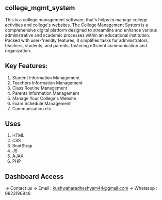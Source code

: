 ## college_mgmt_system
This is a college management software, that's helps to manage college activities and college's websites.
The College Management System is a comprehensive digital platform designed to streamline and enhance various administrative and academic processes within an educational institution. Packed with user-friendly features, it simplifies tasks for administrators, teachers, students, and parents, fostering efficient communication and organization.

## Key Features:

1. Student Information Management
2. Teachers Information Management
3. Class Routine Management
4. Parents Information Management
5. Manage Your College's Website
6. Exam Schedule Management 
7. Communication etc...

## Uses 
1. HTML
2. CSS 
4. BootStrap
3. JS
4. AJAX
5. PHP

## Dashboard Access
-> Contact us -> Email : kushwaharadheshyam44@gmail.com
              ->  Whatsapp : 9823196848
